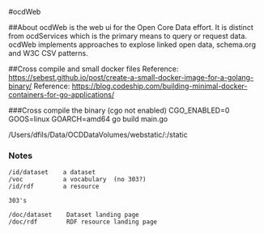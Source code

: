#ocdWeb

##About
ocdWeb is the web ui for the Open Core Data effort.  It is distinct from ocdServices which is the primary means to query or request data.   ocdWeb implements approaches to explose linked open data, schema.org and W3C CSV patterns.   


##Cross compile and small docker files
Reference: https://sebest.github.io/post/create-a-small-docker-image-for-a-golang-binary/ 
Reference: https://blog.codeship.com/building-minimal-docker-containers-for-go-applications/


###Cross compile the binary (cgo not enabled) 
CGO_ENABLED=0 GOOS=linux GOARCH=amd64 go build main.go


 /Users/dfils/Data/OCDDataVolumes/webstatic/:/static


### Notes

```
/id/dataset    a dataset
/voc           a vocabulary  (no 303?)
/id/rdf        a resource

303's 

/doc/dataset  	Dataset landing page 
/doc/rdf     	RDF resource landing page
```